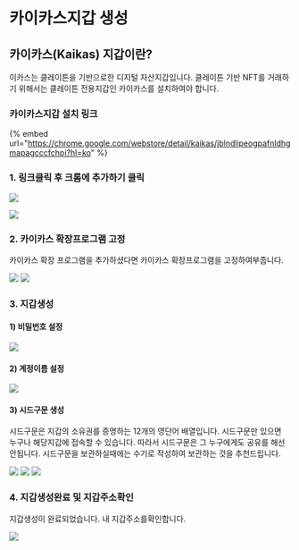 # 카이카스지갑 생성

## 카이카스(Kaikas) 지갑이란?

이카스는 클레이튼을 기반으로한 디지털 자산지갑입니다. 클레이튼 기반 NFT를 거래하기 위해서는 클레이튼 전용지갑인 카이카스를 설치하여야 합니다.

### 카이카스지갑 설치 링크&#x20;

{% embed url="https://chrome.google.com/webstore/detail/kaikas/jblndlipeogpafnldhgmapagcccfchpi?hl=ko" %}

### 1. 링크클릭 후 크롬에 추가하기 클릭&#x20;

![](<../.gitbook/assets/image (7).png>)

![](<../.gitbook/assets/image (1) (1).png>)

### 2. 카이카스 확장프로그램 고정

카이카스 확장 프로그램을 추가하셨다면 카이카스 확장프로그램을 고정하여부줍니다. &#x20;

![](<../.gitbook/assets/image (3) (1).png>) ![](<../.gitbook/assets/image (4) (1).png>)

### 3. 지갑생성 &#x20;

#### 1) 비밀번호 설정 &#x20;

![](<../.gitbook/assets/image (6) (1).png>)

#### 2) 계정이름 설정

![](<../.gitbook/assets/image (7) (1).png>)

#### 3) 시드구문 생성

시드구문은 지갑의 소유권를 증명하는 12개의 영단어 배열입니다. 시드구문만 있으면 누구나 해당지갑에 접속할 수 있습니다. 따라서 시드구문은 그 누구에게도 공유를 해선안됩니다. 시드구문을 보관하실때에는 수기로 작성하여 보관하는 것을 추천드립니다.

![](<../.gitbook/assets/image (8) (3).png>) ![](<../.gitbook/assets/제목 없음 (13) (2).png>) ![](<../.gitbook/assets/제목없음 (15) (1).png>)

### 4. 지갑생성완료 및 지갑주소확인 &#x20;

&#x20;지갑생성이 완료되었습니다. 내 지갑주소를확인합니다. &#x20;

![](<../.gitbook/assets/제목 없음(14).png>)
